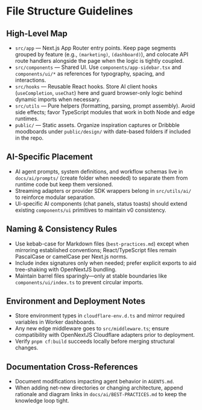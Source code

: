 # File Structure Guidelines

## High-Level Map

- `src/app` — Next.js App Router entry points. Keep page segments grouped by feature (e.g., `(marketing)`, `(dashboard)`), and colocate API route handlers alongside the page when the logic is tightly coupled.
- `src/components` — Shared UI. Use `components/app-sidebar.tsx` and `components/ui/*` as references for typography, spacing, and interactions.
- `src/hooks` — Reusable React hooks. Store AI client hooks (`useCompletion`, `useChat`) here and guard browser-only logic behind dynamic imports when necessary.
- `src/utils` — Pure helpers (formatting, parsing, prompt assembly). Avoid side effects; favor TypeScript modules that work in both Node and edge runtimes.
- `public/` — Static assets. Organize inspiration captures or Dribbble moodboards under `public/design/` with date-based folders if included in the repo.

## AI-Specific Placement

- AI agent prompts, system definitions, and workflow schemas live in `docs/ai/prompts/` (create folder when needed) to separate them from runtime code but keep them versioned.
- Streaming adapters or provider SDK wrappers belong in `src/utils/ai/` to reinforce modular separation.
- UI-specific AI components (chat panels, status toasts) should extend existing `components/ui` primitives to maintain v0 consistency.

## Naming & Consistency Rules

- Use kebab-case for Markdown files (`best-practices.md`) except when mirroring established conventions; React/TypeScript files remain PascalCase or camelCase per Next.js norms.
- Include index signatures only when needed; prefer explicit exports to aid tree-shaking with OpenNextJS bundling.
- Maintain barrel files sparingly—only at stable boundaries like `components/ui/index.ts` to prevent circular imports.

## Environment and Deployment Notes

- Store environment types in `cloudflare-env.d.ts` and mirror required variables in Worker dashboards.
- Any new edge middleware goes to `src/middleware.ts`; ensure compatibility with OpenNextJS Cloudflare adapters prior to deployment.
- Verify `pnpm cf:build` succeeds locally before merging structural changes.

## Documentation Cross-References

- Document modifications impacting agent behavior in `AGENTS.md`.
- When adding net-new directories or changing architecture, append rationale and diagram links in `docs/ai/BEST-PRACTICES.md` to keep the knowledge loop tight.
